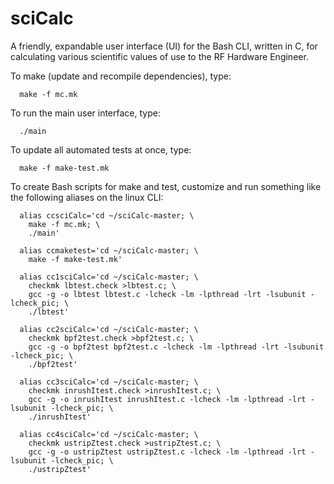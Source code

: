 # sciCalc
A friendly, expandable user interface (UI) for the Bash CLI, written in C, for calculating various scientific values of use to the RF Hardware Engineer.

To make (update and recompile dependencies), type:

      make -f mc.mk

To run the main user interface, type:

      ./main
      
To update all automated tests at once, type: 

      make -f make-test.mk

To create Bash scripts for make and test, customize and run something like the following aliases on the linux CLI:

      alias ccsciCalc='cd ~/sciCalc-master; \
		make -f mc.mk; \
 		./main'
		
      alias ccmaketest='cd ~/sciCalc-master; \
		make -f make-test.mk'

      alias cc1sciCalc='cd ~/sciCalc-master; \
		checkmk lbtest.check >lbtest.c; \
		gcc -g -o lbtest lbtest.c -lcheck -lm -lpthread -lrt -lsubunit -lcheck_pic; \
		./lbtest'

      alias cc2sciCalc='cd ~/sciCalc-master; \
		checkmk bpf2test.check >bpf2test.c; \
		gcc -g -o bpf2test bpf2test.c -lcheck -lm -lpthread -lrt -lsubunit -lcheck_pic; \
		./bpf2test'

      alias cc3sciCalc='cd ~/sciCalc-master; \
		checkmk inrushItest.check >inrushItest.c; \
		gcc -g -o inrushItest inrushItest.c -lcheck -lm -lpthread -lrt -lsubunit -lcheck_pic; \
		./inrushItest'

      alias cc4sciCalc='cd ~/sciCalc-master; \
		checkmk ustripZtest.check >ustripZtest.c; \
		gcc -g -o ustripZtest ustripZtest.c -lcheck -lm -lpthread -lrt -lsubunit -lcheck_pic; \
		./ustripZtest'

